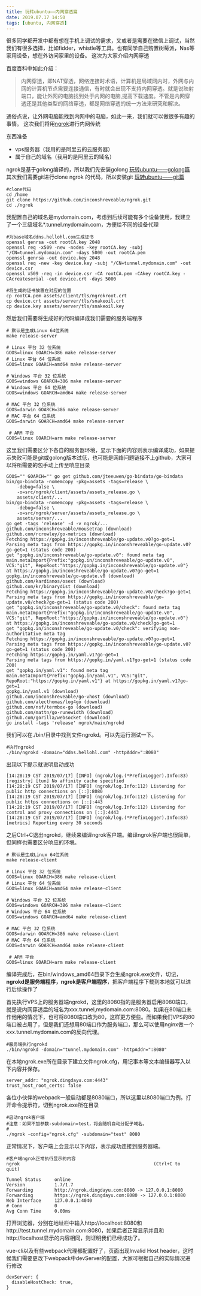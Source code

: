 ```yaml
---
title: 玩转ubuntu——内网穿透篇
date: 2019.07.17 14:50
tags: [ubuntu, 内网穿透]
---
```

很多同学都开发中都有想在手机上调试的需求，又或者是需要在微信上调试，当然我们有很多选择，比如fidder，whistle等工具。也有同学自己购置树莓派，Nas等家用设备，想在外访问家里的设备。
这次为大家介绍内网穿透

百度百科中如此介绍：
>内网穿透，即NAT穿透，网络连接时术语，计算机是局域网内时，外网与内网的计算机节点需要连接通信，有时就会出现不支持内网穿透。就是说映射端口，能让外网的电脑找到处于内网的电脑,提高下载速度。不管是内网穿透还是其他类型的网络穿透，都是网络穿透的统一方法来研究和解决。

通俗点说，让外网电脑能找到内网中的电脑，如此一来，我们就可以做很多有趣的事情。
这次我们将用[ngrok](https://ngrok.com/)进行内网传统

东西准备
- vps服务器（我用的是阿里云的云服务器）
- 属于自己的域名（我用的是阿里云的域名）

ngrok是基于golong编译的，所以我们先安装golong
[玩转ubuntu——golong篇]([https://www.jianshu.com/p/63495013d371](https://www.jianshu.com/p/63495013d371)
)
其次我们需要git进行clone ngrok 的代码，所以安装git
[玩转ubuntu——git篇](https://www.jianshu.com/p/15560c53a601)

```
#clone代码
cd /home
git clone https://github.com/inconshreveable/ngrok.git
cd ./ngrok 
```
我配置自己的域名是mydomain.com，考虑到后续可能有多个设备使用，我建立了一个三级域名*.tunnel.mydomain.com，方便给不同的设备代理
```
#为base域名ddns.hellohl.com生成证书
openssl genrsa -out rootCA.key 2048
openssl req -x509 -new -nodes -key rootCA.key -subj "/CN=tunnel.mydomain.com" -days 5000 -out rootCA.pem
openssl genrsa -out device.key 2048
openssl req -new -key device.key -subj "/CN=tunnel.mydomain.com" -out device.csr
openssl x509 -req -in device.csr -CA rootCA.pem -CAkey rootCA.key -CAcreateserial -out device.crt -days 5000
```
```
#将生成的证书放置在对应的位置
cp rootCA.pem assets/client/tls/ngrokroot.crt
cp device.crt assets/server/tls/snakeoil.crt
cp device.key assets/server/tls/snakeoil.key
```
然后我们需要将生成好的代码编译成我们需要的服务端程序
```
# 默认是生成Linux 64位系统
make release-server 

# Linux 平台 32 位系统
GOOS=linux GOARCH=386 make release-server 
# Linux 平台 64 位系统
GOOS=linux GOARCH=amd64 make release-server 

# Windows 平台 32 位系统
GOOS=windows GOARCH=386 make release-server 
# Windows 平台 64 位系统
GOOS=windows GOARCH=amd64 make release-server 

# MAC 平台 32 位系统
GOOS=darwin GOARCH=386 make release-server 
# MAC 平台 64 位系统
GOOS=darwin GOARCH=amd64 make release-server 

 # ARM 平台
GOOS=linux GOARCH=arm make release-server
```
这里我们需要区分下各自的服务器环境，显示下面的内容则表示编译成功，如果提示失败可能是git或golong版本过低，也可能是网络问题链接不上github，大家可以将所需要的包手动上传至响应目录
```
GOOS="" GOARCH="" go get github.com/jteeuwen/go-bindata/go-bindata
bin/go-bindata -nomemcopy -pkg=assets -tags=release \
	-debug=false \
	-o=src/ngrok/client/assets/assets_release.go \
	assets/client/...
bin/go-bindata -nomemcopy -pkg=assets -tags=release \
	-debug=false \
	-o=src/ngrok/server/assets/assets_release.go \
	assets/server/...
go get -tags 'release' -d -v ngrok/...
github.com/inconshreveable/mousetrap (download)
github.com/rcrowley/go-metrics (download)
Fetching https://gopkg.in/inconshreveable/go-update.v0?go-get=1
Parsing meta tags from https://gopkg.in/inconshreveable/go-update.v0?go-get=1 (status code 200)
get "gopkg.in/inconshreveable/go-update.v0": found meta tag main.metaImport{Prefix:"gopkg.in/inconshreveable/go-update.v0", VCS:"git", RepoRoot:"https://gopkg.in/inconshreveable/go-update.v0"} at https://gopkg.in/inconshreveable/go-update.v0?go-get=1
gopkg.in/inconshreveable/go-update.v0 (download)
github.com/kardianos/osext (download)
github.com/kr/binarydist (download)
Fetching https://gopkg.in/inconshreveable/go-update.v0/check?go-get=1
Parsing meta tags from https://gopkg.in/inconshreveable/go-update.v0/check?go-get=1 (status code 200)
get "gopkg.in/inconshreveable/go-update.v0/check": found meta tag main.metaImport{Prefix:"gopkg.in/inconshreveable/go-update.v0", VCS:"git", RepoRoot:"https://gopkg.in/inconshreveable/go-update.v0"} at https://gopkg.in/inconshreveable/go-update.v0/check?go-get=1
get "gopkg.in/inconshreveable/go-update.v0/check": verifying non-authoritative meta tag
Fetching https://gopkg.in/inconshreveable/go-update.v0?go-get=1
Parsing meta tags from https://gopkg.in/inconshreveable/go-update.v0?go-get=1 (status code 200)
Fetching https://gopkg.in/yaml.v1?go-get=1
Parsing meta tags from https://gopkg.in/yaml.v1?go-get=1 (status code 200)
get "gopkg.in/yaml.v1": found meta tag main.metaImport{Prefix:"gopkg.in/yaml.v1", VCS:"git", RepoRoot:"https://gopkg.in/yaml.v1"} at https://gopkg.in/yaml.v1?go-get=1
gopkg.in/yaml.v1 (download)
github.com/inconshreveable/go-vhost (download)
github.com/alecthomas/log4go (download)
github.com/nsf/termbox-go (download)
github.com/mattn/go-runewidth (download)
github.com/gorilla/websocket (download)
go install -tags 'release' ngrok/main/ngrokd
```
我们可以在./bin/目录中找到文件ngrokd。可以先运行测试一下。
```
#执行ngrokd
./bin/ngrokd -domain="ddns.hellohl.com" -httpAddr=":8080"
```
出现以下提示就说明启动成功
```
[14:28:19 CST 2019/07/17] [INFO] (ngrok/log.(*PrefixLogger).Info:83) [registry] [tun] No affinity cache specified
[14:28:19 CST 2019/07/17] [INFO] (ngrok/log.Info:112) Listening for public http connections on [::]:8080
[14:28:19 CST 2019/07/17] [INFO] (ngrok/log.Info:112) Listening for public https connections on [::]:443
[14:28:19 CST 2019/07/17] [INFO] (ngrok/log.Info:112) Listening for control and proxy connections on [::]:4443
[14:28:19 CST 2019/07/17] [INFO] (ngrok/log.(*PrefixLogger).Info:83) [metrics] Reporting every 30 seconds
```
之后Ctrl+C退出ngrokd，继续来编译ngrok客户端。编译ngrok客户端也很简单，但同样也需要区分响应的环境。
```
# 默认是生成Linux 64位系统
make release-client

# Linux 平台 32 位系统
GOOS=linux GOARCH=386 make release-client
# Linux 平台 64 位系统
GOOS=linux GOARCH=amd64 make release-client

# Windows 平台 32 位系统
GOOS=windows GOARCH=386 make release-client
# Windows 平台 64 位系统
GOOS=windows GOARCH=amd64 make release-client

# MAC 平台 32 位系统
GOOS=darwin GOARCH=386 make release-client
# MAC 平台 64 位系统
GOOS=darwin GOARCH=amd64 make release-client

 # ARM 平台
GOOS=linux GOARCH=arm make release-client
```
编译完成后，在bin/windows_amd64目录下会生成ngrok.exe文件，切记，**ngrokd是服务端程序，ngrok是客户端程序**，把客户端程序下载到本地就可以进行后续操作了

首先执行VPS上的服务器端ngrokd，这里的8080指的是服务器启用8080端口，就是说内网穿透后的域名为xxx.tunnel,mydomain.com:8080。如果在80端口未作他用的情况下，也可将8080端口改为80，这样更方便些。而如果我们VPS的80端口被占用了，但是我们还想用80端口作为服务端口，那么可以使用nginx做一个xxx.tunnel.mydomain.com的反向代理。

```
#服务端执行ngrokd
./bin/ngrokd -domain="tunnel.mydomain.com" -httpAddr=":8080"
```
在本地ngrok.exe所在目录下建立文件ngrok.cfg，用记事本等文本编辑器写入以下内容并保存。
```
server_addr: "ngrok.dingdayu.com:4443"
trust_host_root_certs: false
```
各位小伙伴的webpack一般启动都是8080端口，所以这里以8080端口为例。打开命令提示符，切到ngrok.exe所在目录
```
#启动ngrok客户端
#注意：如果不加参数-subdomain=test，将会随机自动分配子域名。
#
./ngrok -config="ngrok.cfg" -subdomain="test" 8080
```
正常情况下，客户端上会显示以下内容，表示成功连接到服务器端。
```
#客户端ngrok正常执行显示的内容
ngrok                                                  (Ctrl+C to quit)
 
Tunnel Status     online
Version           1.7/1.7
Forwarding        http://ngrok.dingdayu.com:8080 -> 127.0.0.1:8080
Forwarding        https://ngrok.dingdayu.com:8080 -> 127.0.0.1:8080
Web Interface     127.0.0.1:4040
# Conn            0
Avg Conn Time     0.00ms
```
打开浏览器，分别在地址栏中输入http://localhost:8080和http://test.tunnel.mydomain.com:8080，如果后者正常显示并且和http://localhost显示的内容相同，则证明我们已经成功了。

vue-cli以及有些webpack代理都配置好了，页面出现Invalid Host header，这时候我们需要更改下webpack中devServer的配置，大家可根据自己的实际情况进行修改
```
devServer: {
  disableHostCheck: true,
}
```
